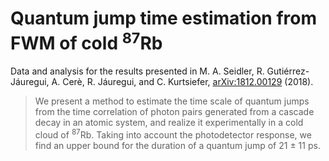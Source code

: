 # Quantum jump time estimation from FWM of cold <sup>87</sup>Rb
Data and analysis for the results presented in M. A. Seidler, R. Gutiérrez-Jáuregui, A. Cerè, R. Jáuregui, and C. Kurtsiefer, [arXiv:1812.00129](https://arxiv.org/abs/1812.00129) (2018). 

>We present a method to estimate the time scale of quantum jumps from the time correlation of photon pairs generated from a cascade decay in an atomic system, and realize it experimentally in a cold cloud of <sup>87</sup>Rb. Taking into account the photodetector response, we find an upper bound for the duration of a quantum jump of 21 ± 11 ps.
